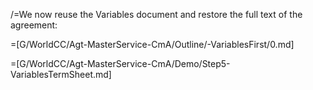 /=We now reuse the Variables document and restore the full text of the agreement:

=[G/WorldCC/Agt-MasterService-CmA/Outline/-VariablesFirst/0.md]

=[G/WorldCC/Agt-MasterService-CmA/Demo/Step5-VariablesTermSheet.md]
